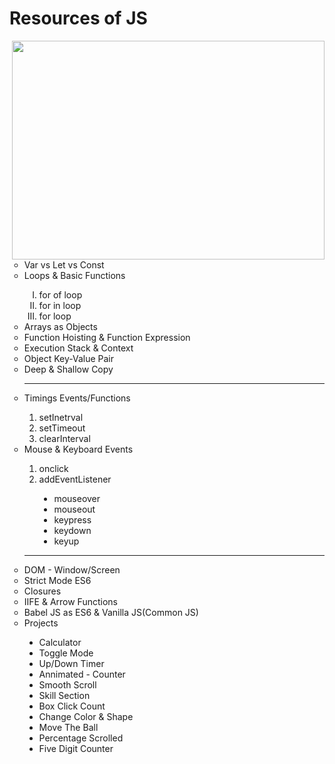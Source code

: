 <h1> Resources of JS</h1>
<img src="https://miro.medium.com/v2/resize:fit:960/1*-tOldEbfjijxn9VqZeULqg.gif" height="350" width="500" align="right">
<ul type="circle">
<li>Var vs Let vs Const</li>
<li>Loops & Basic Functions</li>
  <ol type="I">
    <li>for of loop </li>
    <li>for in loop </li>
    <li>for loop </li>
  </ol>  
<li>Arrays as Objects</li>
<li>Function Hoisting & Function Expression</li>
<li>Execution Stack & Context</li>
<li>Object Key-Value Pair</li>
<li>Deep & Shallow Copy</li>
  <hr>
  
<li> Timings Events/Functions</li>
   <ol type="1">
    <li>setInetrval</li>
    <li>setTimeout</li>
    <li>clearInterval</li>
   </ol>   
<li>Mouse & Keyboard Events</li>
  <ol type="1">
    <li>onclick</li>
    <li>addEventListener</li>
       <ul type="disc">
         <li>mouseover</li>
         <li>mouseout</li>
         <li>keypress</li>
         <li>keydown</li>
         <li>keyup</li>
       </ul>
  </ol>
<hr>

<li>DOM - Window/Screen</li>
<li>Strict Mode ES6</li>
<li>Closures</li>
<li>IIFE & Arrow Functions</li>
<li>Babel JS as ES6 & Vanilla JS(Common JS)</li>

<li>Projects</li>
  <ul type="disc">
    <li>Calculator</li>
    <li>Toggle Mode</li>
    <li>Up/Down Timer</li>
    <li>Annimated - Counter</li>
    <li>Smooth Scroll</li>
    <li>Skill Section</li>
    <li>Box Click Count</li>
    <li>Change Color & Shape</li>
    <li>Move The Ball</li>
    <li>Percentage Scrolled</li>
    <li>Five Digit Counter</li>
  </ul>
</ul>
